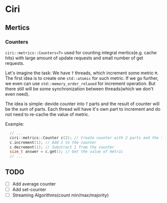 # Ciri
## Mertics
### Counters
`ciri::metrics::Counters<T>` used for counting integral mertics(e.g. cache hits) with large amount of update requests and small number of get requests.

Let's imagine the task: We have `T` threads, which increment some metric `M`. The first idea is to create one `std::atomic` for such metric. If we go further, we even can use `std::memory_order_relaxed` for increment operation. But there still will be some synchronization between threads(which we don't even need). 

The idea is simple:  devide counter into `T` parts and the result of counter will be the sum of parts. Each thread will have it's own part to increment and do not need to re-cache the value of metric.

Example:
```C++
  // ...
  ciri::metrics::Counter c(2); // Create counter with 2 parts and the type of metric is size_t(default)
  c.increment(1); // Add 1 to the counter
  c.decrement(1); // Substract 1 from the counter
  size_t answer = c.get(); // Get the value of metric
  // ...
```

## TODO
- [ ] Add average counter
- [ ] Add set-counter
- [ ] Streaming Algorithms(count min/max/majority)
